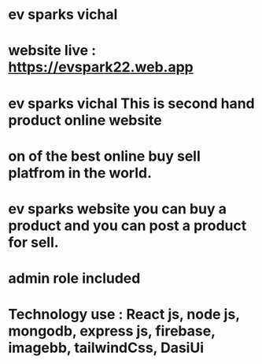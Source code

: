 # ev sparks vichal
# website live : https://evspark22.web.app

# ev sparks vichal This is second hand product online website
# on of the best online buy sell platfrom in the world.
# ev sparks website you can buy a product and you can post a product for sell.
# admin role included
# Technology use : React js, node js, mongodb, express js, firebase, imagebb, tailwindCss, DasiUi

